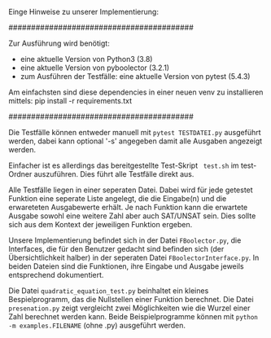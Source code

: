Einge Hinweise zu unserer Implementierung:

#########################################

Zur Ausführung wird benötigt:

- eine aktuelle Version von Python3 (3.8)
- eine aktuelle Version von pyboolector (3.2.1)
- zum Ausführen der Testfälle: eine aktuelle Version von pytest (5.4.3)

Am einfachsten sind diese dependencies in einer neuen venv zu installieren mittels:
pip install -r requirements.txt

#########################################

 Die Testfälle können entweder manuell mit
 ` pytest TESTDATEI.py `
 ausgeführt werden, dabei kann optional '-s'
 angegeben damit alle Ausgaben angezeigt werden. 

Einfacher ist es allerdings das bereitgestellte
Test-Skript ` test.sh` im test-Ordner auszuführen.
Dies führt alle Testfälle direkt aus.

Alle Testfälle liegen in einer seperaten Datei.
Dabei wird für jede getestet Funktion eine seperate Liste angelegt,
die die Eingabe(n) und die erwareteten Ausgabewerte erhält.
Je nach Funktion kann die erwartete Ausgabe sowohl eine weitere
Zahl aber auch SAT/UNSAT sein. Dies sollte sich aus dem Kontext
der jeweiligen Funktion ergeben.

Unsere Implementierung befindet sich in der Datei `FBoolector.py`, die
Interfaces, die für den Benutzer gedacht sind befinden sich (der
Übersichtlichkeit halber) in der seperaten Datei `FBoolectorInterface.py`.
In beiden Dateien sind die Funktionen, ihre Eingabe und Ausgabe jeweils
entsprechend dokumentiert.

Die Datei `quadratic_equation_test.py` beinhaltet ein kleines Bespielprogramm,
das die Nullstellen einer Funktion berechnet.
Die Datei `presenation.py` zeigt vergleicht zwei Möglichkeiten wie die Wurzel
einer Zahl berechnet werden kann.
Beide Beispielprogramme können mit `python -m examples.FILENAME` (ohne .py)
ausgeführt werden.
